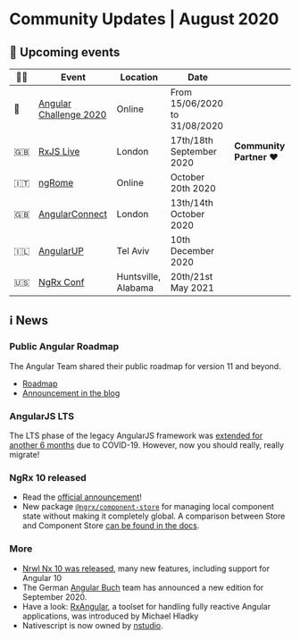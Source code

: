 # Community Updates | August 2020

## 📅 Upcoming events

| 🏳️‍🌈 | Event | Location | Date | |
|------|------|-----|------|-----|
| 🎲 | [Angular Challenge 2020](https://editx.eu/it-challenge/angular-challenge-2020) | Online | From 15/06/2020 to 31/08/2020 | |
| 🇬🇧 | [RxJS Live](https://www.rxjs.live/) | London | 17th/18th September 2020 | **Community Partner ❤️** |
| 🇮🇹 | [ngRome](https://ngrome.io/) | Online | October 20th 2020 | |
| 🇬🇧 | [AngularConnect](https://angularconnect.com/) | London | 13th/14th October 2020 | |
| 🇮🇱 | [AngularUP](https://angular-up.com/) | Tel Aviv | 10th December 2020 | |
| 🇺🇸 | [NgRx Conf](https://conf.ngrx.io/) | Huntsville, Alabama | 20th/21st May 2021 | |


## ℹ️ News

### Public Angular Roadmap

The Angular Team shared their public roadmap for version 11 and beyond.

* [Roadmap](https://angular.io/guide/roadmap)
* [Announcement in the blog](https://blog.angular.io/a-roadmap-for-angular-1b4fa996a771)


### AngularJS LTS

The LTS phase of the legacy AngularJS framework was [extended for another 6 months](https://twitter.com/angular/status/1287780634572857357) due to COVID-19. However, now you should really, really migrate!


### NgRx 10 released

* Read the [official announcement](https://medium.com/ngrx/announcing-ngrx-version-10-new-packages-for-local-component-state-and-reactive-components-swag-62bedda0be91)!
* New package [`@ngrx/component-store`](https://ngrx.io/guide/component-store) for managing local component state without making it completely global. A comparison between Store and Component Store [can be found in the docs](https://ngrx.io/guide/component-store/comparison).



### More

* [Nrwl Nx 10 was released](https://blog.nrwl.io/more-customizable-workspaces-angular-10-support-better-webstorm-jest-integration-and-more-in-nx-c9b2bd967166), many new features, including support for Angular 10
* The German [Angular Buch](https://angular-buch.com/) team has announced a new edition for September 2020.
* Have a look: [RxAngular](https://github.com/BioPhoton/rx-angular), a toolset for handling fully reactive Angular applications, was introduced by Michael Hladky
* Nativescript is now owned by [nstudio](https://nstudio.io/).